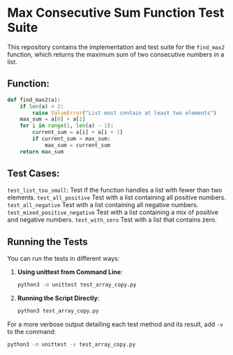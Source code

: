 
# Max Consecutive Sum Function Test Suite

This repository contains the implementation and test suite for the `find_max2` function, which returns the maximum sum of two consecutive numbers in a list.

## Function:
```python
def find_max2(a):
    if len(a) < 2:
        raise ValueError("List must contain at least two elements")
    max_sum = a[0] + a[1]
    for i in range(1, len(a) - 1):
        current_sum = a[i] + a[i + 1]
        if current_sum > max_sum:
            max_sum = current_sum
    return max_sum
```

## Test Cases:

`test_list_too_small`: Test if the function handles a list with fewer than two elements.
`test_all_positive` Test with a list containing all positive numbers.
`test_all_negative` Test with a list containing all negative numbers.
`test_mixed_positive_negative` Test with a list containing a mix of positive and negative numbers.
`test_with_zero` Test with a list that contains zero.

## Running the Tests

You can run the tests in different ways:

1. **Using unittest from Command Line**:
   ```bash
   python3 -m unittest test_array_copy.py
   ```

2. **Running the Script Directly**:
   ```bash
   python3 test_array_copy.py
   ```

For a more verbose output detailing each test method and its result, add `-v` to the command:
   ```bash
   python3 -m unittest -v test_array_copy.py
   ```